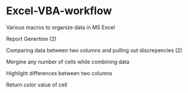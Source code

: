 # Excel-VBA-workflow
Various macros to organize data in MS Excel

Report Genertion (2)

Comparing data between two columns and pulling out discrepencies (2)

Mergine any number of cells while combining data

Highlight differences between two columns

Return color value of cell


